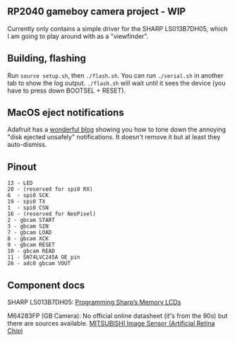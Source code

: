 ## RP2040 gameboy camera project - WIP

Currently only contains a simple driver for the SHARP LS013B7DH05, which I am going to play around with as a "viewfinder".

## Building, flashing

Run `source setup.sh`, then `./flash.sh`. You can run `./serial.sh` in another tab to show the log output. `./flash.sh` will wait until it sees the device (you have to press down BOOTSEL + RESET).

## MacOS eject notifications
Adafruit has a [wonderful blog](https://blog.adafruit.com/2021/05/11/how-to-tone-down-macos-big-surs-circuitpy-eject-notifications/) showing you how to tone down the annoying "disk ejected unsafely" notifications. It doesn't remove it but at least they auto-dismiss.

## Pinout

```
13 - LED
20 - (reserved for spi0 RX)
6  - spi0 SCK
19 - spi0 TX
1  - spi0 CSN
16 - (reserved for NeoPixel)
2 - gbcam START
3 - gbcam SIN
7 - gbcam LOAD
8 - gbcam XCK
9 - gbcam RESET
10 - gbcam READ
11 - SN74LVC245A OE pin
26 - adc0 gbcam VOUT
```

## Component docs

SHARP LS013B7DH05: [Programming Sharp’s Memory LCDs](https://www.sharpsde.com/fileadmin/products/Displays/2016_SDE_App_Note_for_Memory_LCD_programming_V1.3.pdf)

M64283FP (GB Camera): No official online datasheet (it's from the 90s) but there are sources available. [MITSUBISHI Image Sensor (Artificial Retina Chip)](https://github.com/Raphael-Boichot/Play-with-the-Game-Boy-Camera-Mitsubishi-M64282FP-sensor/blob/main/Additionnal%20informations/Mitsubishi%20Integrated%20Circuit%20M64283FP%20Image%20Sensor.pdf)
